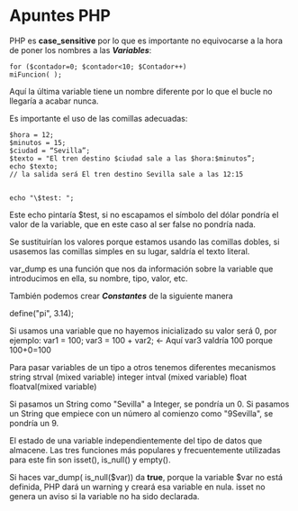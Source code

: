 # Apuntes PHP

PHP es **case_sensitive** por lo que es importante no equivocarse a la hora de poner los nombres a las ***Variables***:

    for ($contador=0; $contador<10; $Contador++)
    miFuncion( );

Aquí la última variable tiene un nombre diferente por lo que el bucle no llegaría a acabar nunca.

Es importante el uso de las comillas adecuadas:

    $hora = 12;
    $minutos = 15;
    $ciudad = “Sevilla”;
    $texto = "El tren destino $ciudad sale a las $hora:$minutos”;
    echo $texto;
    // la salida será El tren destino Sevilla sale a las 12:15


    echo "\$test: ";

Este echo pintaría $test, si no escapamos el símbolo del dólar pondría el valor de la variable, que en este caso al ser false no pondría nada.

Se sustituirían los valores porque estamos usando las comillas dobles, si usasemos las comillas simples en su lugar, saldría el texto literal.

var_dump es una función que nos da información sobre la variable que introducimos en ella, su nombre, tipo, valor, etc.

También podemos crear ***Constantes*** de la siguiente manera

define("pi", 3.14);

Si usamos una variable que no hayemos inicializado su valor será 0, por ejemplo:
    var1 = 100;
    var3 = 100 + var2; <- Aquí var3 valdría 100 porque 100+0=100

Para pasar variables de un tipo a otros tenemos diferentes mecanismos
    string strval (mixed variable)
    integer intval (mixed variable)
    float floatval(mixed variable)

Si pasamos un String como "Sevilla" a Integer, se pondría un 0.
Si pasamos un String que empiece con un número al comienzo como "9Sevilla", se pondría un 9.

El estado de una variable independientemente del tipo de datos que almacene. Las tres funciones más populares y frecuentemente utilizadas para este fin son isset(), is_null() y empty(). 

Si haces var_dump( is_null($var)) da **true**, porque la variable $var no está definida, PHP dará un warning y creará esa variable en nula.
isset no genera un aviso si la variable no ha sido declarada.